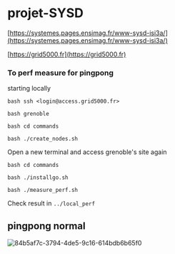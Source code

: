 # projet-SYSD

[https://systemes.pages.ensimag.fr/www-sysd-isi3a/](https://systemes.pages.ensimag.fr/www-sysd-isi3a/)

[https://grid5000.fr](https://grid5000.fr)

### To perf measure for pingpong

starting locally

`bash ssh <login@access.grid5000.fr>`

`bash grenoble`

`bash cd commands`

`bash ./create_nodes.sh`

Open a new terminal and access grenoble's site again

`bash cd commands`

`bash ./installgo.sh`

`bash ./measure_perf.sh`

Check result in `../local_perf`

## pingpong normal

![84b5af7c-3794-4de5-9c16-614bdb6b65f0](https://github.com/user-attachments/assets/e2953672-7da9-43eb-a5a0-b738e208a26e)

